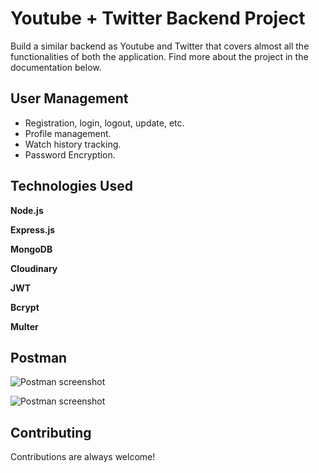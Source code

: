 
# Youtube + Twitter Backend Project

Build a similar backend as Youtube and Twitter that covers almost all the functionalities of both the application. Find more about the project in the documentation below.


## User Management

- Registration, login, logout, update, etc.
- Profile management.
- Watch history tracking.
- Password Encryption.





## Technologies Used

**Node.js**

**Express.js** 

**MongoDB**

**Cloudinary**

**JWT**

**Bcrypt**

**Multer**


## Postman

![Postman screenshot](https://drive.google.com/file/d/14K_5kmPhkbgVj_mI3eO6l6dAQAE6olgq/view?usp=sharing)

![Postman screenshot](https://drive.google.com/file/d/18_RQHx_Dae1VM3RG0SvSASNUz702jIeR/view?usp=sharing)


## Contributing

Contributions are always welcome!


